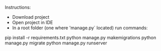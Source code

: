 Instructions:
- Download project 
- Open project in IDE
- In a root folder (one where 'manage.py` located) run commands:  

pip install -r requirements.txt
python manage.py makemigrations
python manage.py migrate
python manage.py runserver

